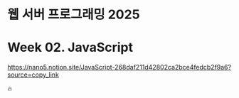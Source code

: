 # 웹 서버 프로그래밍 2025

# Week 02. JavaScript

https://nano5.notion.site/JavaScript-268daf211d42802ca2bce4fedcb2f9a6?source=copy_link

🔥
